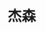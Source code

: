 ﻿---
title: 杰森
type: docs
weight: 230
description: 了解如何使用 Aspose.Cells 将 excel 文件转换为 json。
keywords: Exporting Workbook to json without office 2013, office 2016, office 2019 and office 365
---

